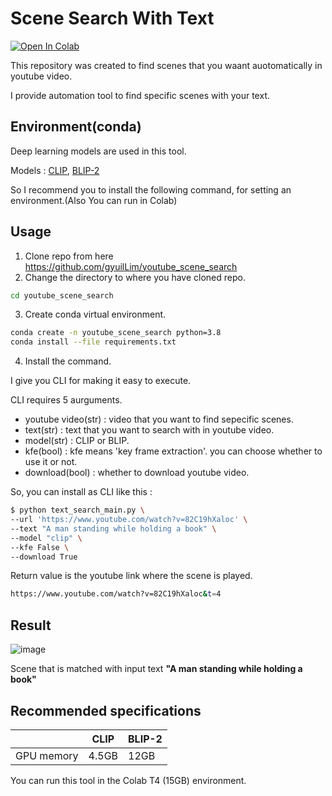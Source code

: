 # Scene Search With Text

[![Open In Colab](https://colab.research.google.com/assets/colab-badge.svg)](https://colab.research.google.com/github/gyuilLim/youtube_scene_search/blob/main/text_search_main.ipynb)

This repository was created to find scenes that you waant auotomatically in youtube video.

I provide automation tool to find specific scenes with your text.

## Environment(conda)

Deep learning models are used in this tool.

 Models : [CLIP](https://github.com/openai/CLIP), [BLIP-2](https://github.com/salesforce/LAVIS/tree/main/projects/blip2)

 So I recommend you to install the following command, for setting an environment.(Also You can run in Colab)


## Usage

1. Clone repo from here https://github.com/gyuilLim/youtube_scene_search
2. Change the directory to where you have cloned repo.

```bash
cd youtube_scene_search
```
3. Create conda virtual environment.
```bash
conda create -n youtube_scene_search python=3.8
conda install --file requirements.txt
```

4. Install the command.

I give you CLI for making it easy to execute.

CLI requires 5 aurguments.

* youtube video(str) : video that you want to find sepecific scenes.
* text(str) : text that you want to search with in youtube video.
* model(str) : CLIP or BLIP.
* kfe(bool) : kfe means 'key frame extraction'. you can choose whether to use it or not.
* download(bool) : whether to download youtube video.

So, you can install as CLI like this :

```bash
$ python text_search_main.py \
--url 'https://www.youtube.com/watch?v=82C19hXaloc' \
--text "A man standing while holding a book" \
--model "clip" \
--kfe False \
--download True
```

Return value is the youtube link where the scene is played.

```bash
https://www.youtube.com/watch?v=82C19hXaloc&t=4
```
## Result

![image](https://github.com/gyuilLim/youtube_scene_text_search/assets/50009192/c040b52d-4c5a-4684-98d6-6e646c91a76a)

Scene that is matched with input text **"A man standing while holding a book"**


## Recommended specifications

||CLIP|BLIP-2|
|---|---|---|
|GPU memory|4.5GB|12GB|

You can run this tool in the Colab T4 (15GB) environment.
